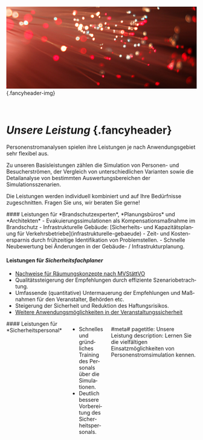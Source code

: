 ![](/img/accurate-bild-4.jpg) {.fancyheader-img}
# *<br />Unsere Leistung* {.fancyheader}

Personenstromanalysen spielen ihre Leistungen je nach Anwendungsgebiet sehr
flexibel aus.

Zu unseren Basisleistungen zählen die Simulation von Personen- und
Besucherströmen, der Vergleich von unterschiedlichen Varianten sowie die
Detailanalyse von bestimmten Auswertungsbereichen der Simulationsszenarien. 

Die Leistungen werden individuell kombiniert und auf Ihre Bedürfnisse
zugeschnitten. Fragen Sie uns, wir beraten Sie gerne!


<div class="leistungsbox four columns alpha border" markdown="1">
#### Leistungen für *Brandschutzexperten*, *Planungsbüros* und *Architekten*
- Evakuierungssimulationen als Kompensationsmaßnahme im Brandschutz
- Infra&shy;struk&shy;tur&shy;elle Ge&shy;bäude: [Sicher&shy;heits- und Kapa&shy;zitäts&shy;plan&shy;ung für Ver&shy;kehrs&shy;be&shy;triebe](infrastrukturelle-gebaeude)
- Zeit- und Kosten&shy;erspar&shy;nis durch früh&shy;zeit&shy;ige Iden&shy;ti&shy;fi&shy;ka&shy;ti&shy;on von Pro&shy;blem&shy;stel&shy;len.
- Schnelle Neu&shy;be&shy;wert&shy;ung bei Änder&shy;ungen in der Gebäude- / In&shy;fra&shy;struktur&shy;planung.
</div>

#### Leistungen für *Sicherheitsfachplaner*

- [Nach&shy;weise für Räumungs&shy;kon&shy;zep&shy;te nach MVStättVO](raeumungskonzepte)
- Qualitäts&shy;stei&shy;gerung der Em&shy;pfehl&shy;ung&shy;en durch ef&shy;fi&shy;zi&shy;en&shy;te Sze&shy;na&shy;rio&shy;be&shy;trach&shy;tung.
- Umfassende (quan&shy;ti&shy;ta&shy;ti&shy;ve) Unter&shy;mauer&shy;ung der Em&shy;pfehl&shy;ungen und Maß&shy;nahmen für den Ver&shy;an&shy;stal&shy;ter, Be&shy;hörden etc.
- Steigerung der Si&shy;cher&shy;heit und Re&shy;duk&shy;ti&shy;on des Haft&shy;ungs&shy;ri&shy;si&shy;kos.
- [Weitere An&shy;wend&shy;ungs&shy;mög&shy;lich&shy;keit&shy;en in der Ver&shy;an&shy;stalt&shy;ungs&shy;sicher&shy;heit](veranstaltungssicherheit)
</div>

<div class="leistungsbox four columns border" markdown="1">


<div class="leistungsbox four columns omega border" markdown="1">
#### Leistungen für *Sicherheitspersonal*

- Schnelles und gründ&shy;liches Trai&shy;ning des Per&shy;so&shy;nals über die Si&shy;mu&shy;la&shy;tion&shy;en.
- Deutlich bes&shy;sere Vor&shy;be&shy;rei&shy;tung des Si&shy;cher&shy;heits&shy;per&shy;so&shy;nals.
</div>



#meta#
pagetitle: Unsere Leistung
description: Lernen Sie die vielfältigen Einsatzmöglichkeiten von Personenstromsimulation kennen.

